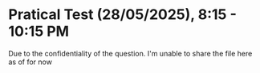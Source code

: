 # Pratical Test (28/05/2025), 8:15 - 10:15 PM
Due to the confidentiality of the question. I'm unable to share the file here as of for now
